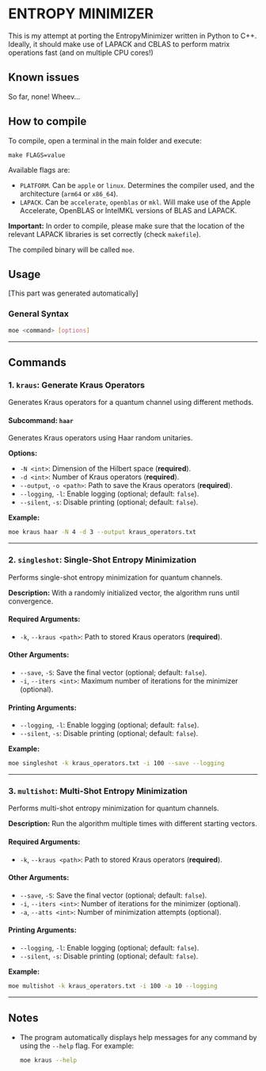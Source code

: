# ENTROPY MINIMIZER

This is my attempt at porting the EntropyMinimizer written in Python to C++.
Ideally, it should make use of LAPACK and CBLAS to perform matrix operations fast (and on multiple CPU cores!)

## Known issues
So far, none! Wheev...

## How to compile
To compile, open a terminal in the main folder and execute:
```batch
make FLAGS=value
```
Available flags are:
- `PLATFORM`. Can be `apple` or `linux`. Determines the compiler used, and the architecture (`arm64` or `x86_64`).
- `LAPACK`. Can be `accelerate`, `openblas` or `mkl`. Will make use of the Apple Accelerate, OpenBLAS or IntelMKL versions of BLAS and LAPACK.

**Important:** In order to compile, please make sure that the location of the relevant LAPACK libraries is set correctly (check `makefile`).

The compiled binary will be called `moe`.

## Usage
[This part was generated automatically]
### General Syntax
```bash
moe <command> [options]
```

---
## Commands

### 1. `kraus`: Generate Kraus Operators
Generates Kraus operators for a quantum channel using different methods.

#### Subcommand: `haar`
Generates Kraus operators using Haar random unitaries.

**Options:**
- `-N <int>`: Dimension of the Hilbert space (**required**).
- `-d <int>`: Number of Kraus operators (**required**).
- `--output`, `-o <path>`: Path to save the Kraus operators (**required**).
- `--logging`, `-l`: Enable logging (optional; default: `false`).
- `--silent`, `-s`: Disable printing (optional; default: `false`).

**Example:**
```bash
moe kraus haar -N 4 -d 3 --output kraus_operators.txt
```

---

### 2. `singleshot`: Single-Shot Entropy Minimization
Performs single-shot entropy minimization for quantum channels.

**Description:**
With a randomly initialized vector, the algorithm runs until convergence.

#### Required Arguments:
- `-k`, `--kraus <path>`: Path to stored Kraus operators (**required**).

#### Other Arguments:
- `--save`, `-S`: Save the final vector (optional; default: `false`).
- `-i`, `--iters <int>`: Maximum number of iterations for the minimizer (optional).

#### Printing Arguments:
- `--logging`, `-l`: Enable logging (optional; default: `false`).
- `--silent`, `-s`: Disable printing (optional; default: `false`).

**Example:**
```bash
moe singleshot -k kraus_operators.txt -i 100 --save --logging
```

---

### 3. `multishot`: Multi-Shot Entropy Minimization
Performs multi-shot entropy minimization for quantum channels.

**Description:**
Run the algorithm multiple times with different starting vectors.

#### Required Arguments:
- `-k`, `--kraus <path>`: Path to stored Kraus operators (**required**).

#### Other Arguments:
- `--save`, `-S`: Save the final vector (optional; default: `false`).
- `-i`, `--iters <int>`: Number of iterations for the minimizer (optional).
- `-a`, `--atts <int>`: Number of minimization attempts (optional).

#### Printing Arguments:
- `--logging`, `-l`: Enable logging (optional; default: `false`).
- `--silent`, `-s`: Disable printing (optional; default: `false`).

**Example:**
```bash
moe multishot -k kraus_operators.txt -i 100 -a 10 --logging
```

---

## Notes
- The program automatically displays help messages for any command by using the `--help` flag. For example:
  ```bash
  moe kraus --help
  ```